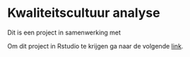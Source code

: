 # Kwaliteitscultuur analyse 

Dit is een project in samenwerking met 


Om dit project in Rstudio te krijgen ga naar de volgende [link](https://argoshare.is.ed.ac.uk/healthyr_book/clone-an-existing-github-project-to-new-rstudio-project.html).